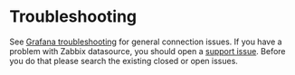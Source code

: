# Troubleshooting
See [Grafana troubleshooting](http://docs.grafana.org/installation/troubleshooting/) for general
connection issues. If you have a problem with Zabbix datasource, you should open
a [support issue](https://github.com/alexanderzobnin/grafana-zabbix/issues). Before you do that
please search the existing closed or open issues.
